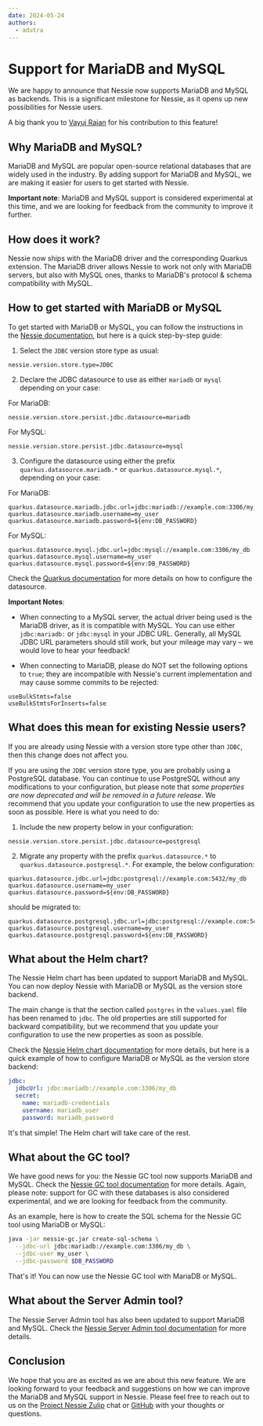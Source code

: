 ```yaml
---
date: 2024-05-24
authors:
  - adutra
---
```


# Support for MariaDB and MySQL

We are happy to announce that Nessie now supports MariaDB and MySQL as backends. This is a
significant milestone for Nessie, as it opens up new possibilities for Nessie users.

A big thank you to [Vayuj Rajan](https://github.com/vyj7) for his contribution to this feature!

<!-- more -->

## Why MariaDB and MySQL?

MariaDB and MySQL are popular open-source relational databases that are widely used in the industry.
By adding support for MariaDB and MySQL, we are making it easier for users to get started with
Nessie.

**Important note**: MariaDB and MySQL support is considered experimental at this time, and we are
looking for feedback from the community to improve it further.

## How does it work?

Nessie now ships with the MariaDB driver and the corresponding Quarkus extension. The MariaDB driver
allows Nessie to work not only with MariaDB servers, but also with MySQL ones, thanks to MariaDB's
protocol & schema compatibility with MySQL.

## How to get started with MariaDB or MySQL

To get started with MariaDB or MySQL, you can follow the instructions in the [Nessie
documentation](https://projectnessie.org/nessie-latest/configuration/#jdbc-version-store-settings),
but here is a quick step-by-step guide:

1. Select the `JDBC` version store type as usual:

```properties
nessie.version.store.type=JDBC
```

2. Declare the JDBC datasource to use as either `mariadb` or `mysql` depending on your case:

For MariaDB:

```properties
nessie.version.store.persist.jdbc.datasource=mariadb
```

For MySQL:

```properties
nessie.version.store.persist.jdbc.datasource=mysql
```

3. Configure the datasource using either the prefix `quarkus.datasource.mariadb.*` or
   `quarkus.datasource.mysql.*`, depending on your case:

For MariaDB:

```properties
quarkus.datasource.mariadb.jdbc.url=jdbc:mariadb://example.com:3306/my_db
quarkus.datasource.mariadb.username=my_user
quarkus.datasource.mariadb.password=${env:DB_PASSWORD}
```

For MySQL:

```properties
quarkus.datasource.mysql.jdbc.url=jdbc:mysql://example.com:3306/my_db
quarkus.datasource.mysql.username=my_user
quarkus.datasource.mysql.password=${env:DB_PASSWORD}
```

Check the [Quarkus documentation](https://quarkus.io/guides/datasource#datasource-reference) for more details on how to configure the datasource.

**Important Notes**: 

* When connecting to a MySQL server, the actual driver being used is the MariaDB driver, as it is
  compatible with MySQL. You can use either `jdbc:mariadb:` or `jdbc:mysql` in your JDBC URL.
  Generally, all MySQL JDBC URL parameters should still work, but your mileage may vary – we would
  love to hear your feedback!

* When connecting to MariaDB, please do NOT set the following options to `true`; they are
  incompatible with Nessie's current implementation and may cause somme commits to be rejected:

```properties
useBulkStmts=false
useBulkStmtsForInserts=false
```

## What does this mean for existing Nessie users?

If you are already using Nessie with a version store type other than `JDBC`, then this change does
not affect you.

If you are using the `JDBC` version store type, you are probably using a PostgreSQL database. You
can continue to use PostgreSQL without any modifications to your configuration, but please note that
_some properties are now deprecated and will be removed in a future release_. We recommend that you
update your configuration to use the new properties as soon as possible. Here is what you need to
do:

1. Include the new property below in your configuration:

```properties
nessie.version.store.persist.jdbc.datasource=postgresql
```

2. Migrate any property with the prefix `quarkus.datasource.*` to `quarkus.datasource.postgresql.*`.
   For example, the below configuration:

```properties
quarkus.datasource.jdbc.url=jdbc:postgresql://example.com:5432/my_db
quarkus.datasource.username=my_user
quarkus.datasource.password=${env:DB_PASSWORD}
```

should be migrated to:

```properties
quarkus.datasource.postgresql.jdbc.url=jdbc:postgresql://example.com:5432/my_db
quarkus.datasource.postgresql.username=my_user
quarkus.datasource.postgresql.password=${env:DB_PASSWORD}
```

## What about the Helm chart?

The Nessie Helm chart has been updated to support MariaDB and MySQL. You can now deploy Nessie with
MariaDB or MySQL as the version store backend. 

The main change is that the section called `postgres` in the `values.yaml` file has been renamed to
`jdbc`. The old properties are still supported for backward compatibility, but we recommend that you
update your configuration to use the new properties as soon as possible.

Check the [Nessie Helm chart
documentation](https://projectnessie.org/guides/kubernetes/#installing-the-helm-chart) for more
details, but here is a quick example of how to configure MariaDB or MySQL as the version store
backend:

```yaml
jdbc:
  jdbcUrl: jdbc:mariadb://example.com:3306/my_db
  secret:
    name: mariadb-credentials
    username: mariadb_user
    password: mariadb_password
```

It's that simple! The Helm chart will take care of the rest.

## What about the GC tool?

We have good news for you: the Nessie GC tool now supports MariaDB and MySQL. Check the [Nessie GC
tool documentation](https://projectnessie.org/guides/management/#nessie-gc-tool) for more details.
Again, please note: support for GC with these databases is also considered experimental, and we are
looking for feedback from the community.

As an example, here is how to create the SQL schema for the Nessie GC tool using MariaDB or MySQL:

```bash
java -jar nessie-gc.jar create-sql-schema \
  --jdbc-url jdbc:mariadb://example.com:3306/my_db \
  --jdbc-user my_user \
  --jdbc-password $DB_PASSWORD
```

That's it! You can now use the Nessie GC tool with MariaDB or MySQL.

## What about the Server Admin tool?

The Nessie Server Admin tool has also been updated to support MariaDB and MySQL. Check the [Nessie
Server Admin tool documentation](https://projectnessie.org/nessie-latest/export_import/) for more
details.

## Conclusion

We hope that you are as excited as we are about this new feature. We are looking forward to your
feedback and suggestions on how we can improve the MariaDB and MySQL support in Nessie. Please feel
free to reach out to us on the [Project Nessie Zulip](https://project-nessie.zulipchat.com/) chat or
[GitHub](https://github.com/projectnessie/nessie) with your thoughts or questions.